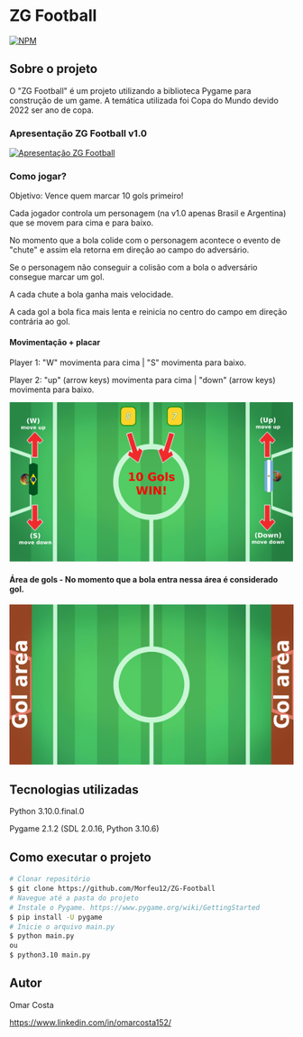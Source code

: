# ZG Football
[![NPM](https://img.shields.io/npm/l/react)](https://github.com/Morfeu12/ZG-Football/blob/main/LICENSE) 

## Sobre o projeto

O "ZG Football" é um projeto utilizando a biblioteca Pygame para construção de um game. A temática utilizada foi Copa do Mundo devido 2022 ser ano de copa.

### Apresentação ZG Football v1.0
[![Apresentação ZG Football](https://img.youtube.com/vi/J2ycm3HALJo/0.jpg)](https://www.youtube.com/watch?v=J2ycm3HALJo)

### Como jogar? 
Objetivo: Vence quem marcar 10 gols primeiro! 

Cada jogador controla um personagem (na v1.0 apenas Brasil e Argentina) que se movem para cima e para baixo.

No momento que a bola colide com o personagem acontece o evento de "chute" e assim ela retorna em direção ao campo do adversário.

Se o personagem não conseguir a colisão com a bola o adversário consegue marcar um gol.

A cada chute a bola ganha mais velocidade. 

A cada gol a bola fica mais lenta e reinicia no centro do campo em direção contrária ao gol.


#### Movimentação + placar

Player 1: "W" movimenta para cima | "S" movimenta para baixo.

Player 2: "up" (arrow keys) movimenta para cima | "down" (arrow keys) movimenta para baixo.

![Movimentação e placar](https://github.com/Morfeu12/assets/blob/main/ZGFootball/move-and-win.jpg)

#### Área de gols - No momento que a bola entra nessa área é considerado gol.

![Área de gol](https://github.com/Morfeu12/assets/blob/main/ZGFootball/gol_area.jpg)

## Tecnologias utilizadas

Python 3.10.0.final.0

Pygame 2.1.2 (SDL 2.0.16, Python 3.10.6)

## Como executar o projeto

```bash
# Clonar repositório
$ git clone https://github.com/Morfeu12/ZG-Football
# Navegue até a pasta do projeto 
# Instale o Pygame. https://www.pygame.org/wiki/GettingStarted
$ pip install -U pygame
# Inicie o arquivo main.py
$ python main.py 
ou
$ python3.10 main.py
```

## Autor

Omar Costa

https://www.linkedin.com/in/omarcosta152/
